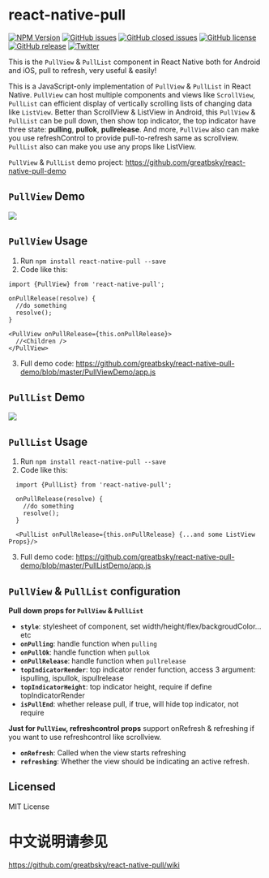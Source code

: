 # react-native-pull

[![NPM Version](https://img.shields.io/npm/v/react-native-pull.svg?style=flat-square)](https://www.npmjs.com/package/react-native-pull)
[![GitHub issues](https://img.shields.io/github/issues/greatbsky/react-native-pull.svg)](https://github.com/greatbsky/react-native-pull/issues)
[![GitHub closed issues](https://img.shields.io/github/issues-closed/greatbsky/react-native-pull.svg?maxAge=2592001)](https://github.com/greatbsky/react-native-pull/issues?q=is%3Aissue+is%3Aclosed)
[![GitHub license](https://img.shields.io/badge/license-MIT-blue.svg)](https://raw.githubusercontent.com/greatbsky/react-native-pull/master/LICENSE)
[![GitHub release](https://img.shields.io/github/release/greatbsky/react-native-pull.svg?maxAge=2592000)]()
[![Twitter](https://img.shields.io/twitter/url/https/github.com/greatbsky/react-native-pull.svg?style=social)](https://twitter.com/intent/tweet?text=Wow:&url=%5Bobject%20Object%5D)


  This is  the `PullView` & `PullList` component in React Native both for Android and iOS, pull to refresh, very useful &amp; easily!

  This is a JavaScript-only implementation of `PullView` & `PullList` in React Native. `PullView` can host multiple components and views like `ScrollView`, `PullList` can efficient display of vertically scrolling lists of changing data like `ListView`. Better than ScrollView & ListView  in Android, this `PullView` & `PullList` can be pull down, then show top indicator, the top indicator have three state: **pulling**, **pullok**, **pullrelease**. And more, `PullView` also can make you use refreshControl to provide pull-to-refresh same as scrollview. `PullList` also can make you use any props like ListView.

`PullView` & `PullList` demo project: https://github.com/greatbsky/react-native-pull-demo

## `PullView` Demo

  ![](https://raw.githubusercontent.com/greatbsky/react-native-pull-demo/master/PullViewDemo/image/demo.gif)

## `PullView` Usage
  1. Run `npm install react-native-pull --save`
  2. Code like this:
  ```
  import {PullView} from 'react-native-pull';

  onPullRelease(resolve) {
    //do something
    resolve();
  }

  <PullView onPullRelease={this.onPullRelease}>
    //<Children />
  </PullView>
  ```
  3. Full demo code: https://github.com/greatbsky/react-native-pull-demo/blob/master/PullViewDemo/app.js


## `PullList` Demo

  ![](https://raw.githubusercontent.com/greatbsky/react-native-pull-demo/master/PullListDemo/image/demo.gif)

## `PullList` Usage
  1. Run `npm install react-native-pull --save`
  2. Code like this:
  ```
    import {PullList} from 'react-native-pull';

    onPullRelease(resolve) {
      //do something
      resolve();
    }

    <PullList onPullRelease={this.onPullRelease} {...and some ListView Props}/>
  ```
  3. Full demo code: https://github.com/greatbsky/react-native-pull-demo/blob/master/PullListDemo/app.js


## `PullView` & `PullList`  configuration

**Pull down props for `PullView` &amp; `PullList`**

  * **`style`**: stylesheet of component, set width/height/flex/backgroudColor... etc
  * **`onPulling`**: handle function when `pulling`
  * **`onPullOk`**: handle function when `pullok`
  * **`onPullRelease`**: handle function when `pullrelease`
  * **`topIndicatorRender`**: top indicator render function, access 3 argument: ispulling, ispullok, ispullrelease
  * **`topIndicatorHeight`**: top indicator height, require if define topIndicatorRender
  * **`isPullEnd`**: whether release pull, if true, will hide top indicator, not require


**Just for `PullView`, refreshcontrol props** support onRefresh & refreshing if you want to use refreshcontrol like scrollview.

  * **`onRefresh`**: Called when the view starts refreshing
  * **`refreshing`**: Whether the view should be indicating an active refresh.

## Licensed
  MIT License

# 中文说明请参见

  https://github.com/greatbsky/react-native-pull/wiki
